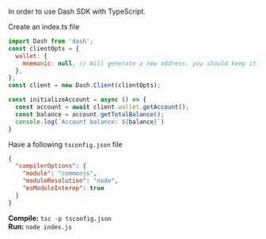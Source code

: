 In order to use Dash SDK with TypeScript.    

Create an index.ts file  

```js
import Dash from 'dash';
const clientOpts = {
  wallet: {
    mnemonic: null, // Will generate a new address, you should keep it.
  },
};
const client = new Dash.Client(clientOpts);

const initializeAccount = async () => {
  const account = await client.wallet.getAccount();
  const balance = account.getTotalBalance();
  console.log(`Account balance: ${balance}`)
}
```

Have a following `tsconfig.json` file

```json
{
  "compilerOptions": {
    "module": "commonjs",
    "moduleResolution": "node",
    "esModuleInterop": true
  }
}
```

**Compile:** `tsc -p tsconfig.json`  
**Run:** `node index.js`  
